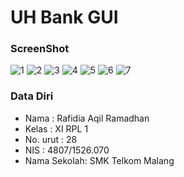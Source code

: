 # UH Bank GUI

### ScreenShot
![1](https://cloud.githubusercontent.com/assets/22127529/22930873/eda94ab2-f2f4-11e6-9aa9-6fc265a542e8.PNG)
![2](https://cloud.githubusercontent.com/assets/22127529/22930874/edd30532-f2f4-11e6-83cd-55e64d7ed04a.PNG)
![3](https://cloud.githubusercontent.com/assets/22127529/22930875/edd9ce1c-f2f4-11e6-83ea-f4553eb70b87.PNG)
![4](https://cloud.githubusercontent.com/assets/22127529/22930876/edfd9dce-f2f4-11e6-91c9-843e927c2be8.PNG)
![5](https://cloud.githubusercontent.com/assets/22127529/22930877/ee025882-f2f4-11e6-8d9c-a4f3eac1fae4.PNG)
![6](https://cloud.githubusercontent.com/assets/22127529/22930871/ed54251e-f2f4-11e6-9ad5-7ae3304baf88.PNG)
![7](https://cloud.githubusercontent.com/assets/22127529/22930872/ed929bb4-f2f4-11e6-98aa-fe0c1ea3ec10.PNG)


### Data Diri
  - Nama        : Rafidia Aqil Ramadhan
  - Kelas       : XI RPL 1
  - No. urut    : 28
  - NIS         : 4807/1526.070
  - Nama Sekolah: SMK Telkom Malang

